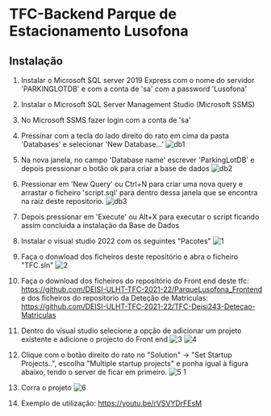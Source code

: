 # TFC-Backend Parque de Estacionamento Lusofona

## Instalação
1. Instalar o Microsoft SQL server 2019 Express com o nome do servidor 'PARKINGLOTDB' e com a conta de 'sa' com a password 'Lusofona'

2. Instalar o Microsoft SQL Server Management Studio (Microsoft SSMS)

3. No Microsoft SSMS fazer login com a conta de 'sa'

4. Pressinar com a tecla do lado direito do rato em cima da pasta 'Databases' e selecionar 'New Database...'
![db1](https://user-images.githubusercontent.com/104139081/180336932-033ef829-88af-4e66-b292-eb5dc09f3d35.png)

5. Na nova janela, no campo 'Database name' escrever 'ParkingLotDB' e depois pressionar o botão ok para criar a base de dados
![db2](https://user-images.githubusercontent.com/104139081/180336939-320f44c6-3771-4eeb-a1e4-cb1d36d63f3f.png)

6. Pressionar em 'New Query' ou Ctrl+N para criar uma nova query e arrastar o ficheiro 'script.sql' para dentro dessa janela que se encontra na raiz deste repositorio.
![db3](https://user-images.githubusercontent.com/104139081/180337564-730e390e-e798-4b03-af88-a3900fce82f2.png)

7. Depois pressionar em 'Execute' ou Alt+X para executar o script ficando assim concluida a instalação da Base de Dados

8. Instalar o visual studio 2022 com os seguintes "Pacotes"
![1](https://user-images.githubusercontent.com/104139081/164999303-e52369a6-caba-4f8d-bb90-3163e714821d.png)


9. Faça o donwload dos ficheiros deste repositório e abra o ficheiro "TFC.sln"
![2](https://user-images.githubusercontent.com/104139081/164999306-1bede529-492f-472b-bdf7-264952c3fe1e.png)

10. Faça o download dos ficheiros do repositório do Front end deste tfc: https://github.com/DEISI-ULHT-TFC-2021-22/ParqueLusofona_Frontend
e dos ficheiros do repositorio da Deteção de Matriculas: https://github.com/DEISI-ULHT-TFC-2021-22/TFC-Deisi243-Detecao-Matriculas

11. Dentro do visual studio selecione a opção de adicionar um projeto existente e adicione o projecto do Front end
![3](https://user-images.githubusercontent.com/104139081/164999376-b6ccdff2-6585-4629-90a0-ddb90909acf6.png)
![4](https://user-images.githubusercontent.com/104139081/164999492-4272cd9e-a062-4c9c-a51e-584ec6d8563f.png)

12. Clique com o botão direito do rato no "Solution" -> "Set Startup Projects..", escolha "Multiple startup projects" e ponha igual à figura abaixo, tendo o server de ficar em primeiro.
![5 1](https://user-images.githubusercontent.com/104139081/180333980-09499f14-820d-46cf-9b52-f50a1c008857.png)

13. Corra o projeto
![6](https://user-images.githubusercontent.com/104139081/164999518-4d32f0b1-b9d0-4955-ba17-11c6b242fde4.png)

14. Exemplo de utilização: https://youtu.be/rVSVYDrFEsM
